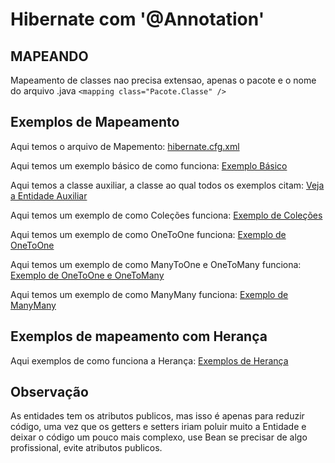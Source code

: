 # Hibernate com '@Annotation'

## MAPEANDO
Mapeamento de classes nao precisa extensao, apenas o pacote e o nome do arquivo .java
`<mapping class="Pacote.Classe" />`

## Exemplos de Mapeamento
Aqui temos o arquivo de Mapemento: [hibernate.cfg.xml](hibernate.cfg.xml)

Aqui temos um exemplo básico de como funciona: [Exemplo Básico](Basico.java)

Aqui temos a classe auxiliar, a classe ao qual todos os exemplos citam: [Veja a Entidade Auxiliar](Auxiliar.java)

Aqui temos um exemplo de como Coleções funciona: [Exemplo de Coleções](Colecoes.java)

Aqui temos um exemplo de como OneToOne funciona: [Exemplo de OneToOne](OneOne.java)

Aqui temos um exemplo de como ManyToOne e OneToMany funciona: [Exemplo de OneToOne e OneToMany](ManyOneMany.java)

Aqui temos um exemplo de como ManyMany funciona: [Exemplo de ManyMany](ManyMany.java)

## Exemplos de mapeamento com Herança

Aqui exemplos de como funciona a Herança: [Exemplos de Herança](./Heranca)

## Observação
As entidades tem os atributos publicos, mas isso é apenas para reduzir código, uma
vez que os getters e setters iriam poluir muito a Entidade e deixar o código um 
pouco mais complexo, use Bean se precisar de algo profissional, evite atributos publicos.